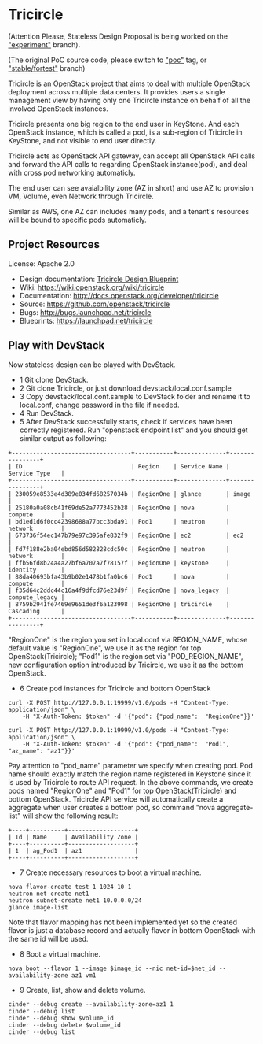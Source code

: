 # Tricircle

(Attention Please, Stateless Design Proposal is being worked on the
["experiment"](https://github.com/openstack/tricircle/tree/experiment) branch).

(The original PoC source code, please switch to
["poc"](https://github.com/openstack/tricircle/tree/poc) tag, or
["stable/fortest"](https://github.com/openstack/tricircle/tree/stable/fortest)
branch)

Tricircle is an OpenStack project that aims to deal with multiple OpenStack
deployment across multiple data centers. It provides users a single management
view by having only one Tricircle instance on behalf of all the involved
OpenStack instances.

Tricircle presents one big region to the end user in KeyStone. And each
OpenStack instance, which is called a pod, is a sub-region of Tricircle in
KeyStone, and not visible to end user directly.

Tricircle acts as OpenStack API gateway, can accept all OpenStack API calls
and forward the API calls to regarding OpenStack instance(pod), and deal with
cross pod networking automaticly.

The end user can see avaialbility zone (AZ in short) and use AZ to provision
VM, Volume, even Network through Tricircle.

Similar as AWS, one AZ can includes many pods, and a tenant's resources will
be bound to specific pods automaticly.

## Project Resources
License: Apache 2.0

- Design documentation: [Tricircle Design Blueprint](https://docs.google.com/document/d/18kZZ1snMOCD9IQvUKI5NVDzSASpw-QKj7l2zNqMEd3g/)
- Wiki: https://wiki.openstack.org/wiki/tricircle
- Documentation: http://docs.openstack.org/developer/tricircle
- Source: https://github.com/openstack/tricircle
- Bugs: http://bugs.launchpad.net/tricircle
- Blueprints: https://launchpad.net/tricircle

## Play with DevStack
Now stateless design can be played with DevStack.

- 1 Git clone DevStack.
- 2 Git clone Tricircle, or just download devstack/local.conf.sample
- 3 Copy devstack/local.conf.sample to DevStack folder and rename it to
local.conf, change password in the file if needed.
- 4 Run DevStack.
- 5 After DevStack successfully starts, check if services have been correctly
registered. Run "openstack endpoint list" and you should get similar output
as following:
```
+----------------------------------+-----------+--------------+----------------+
| ID                               | Region    | Service Name | Service Type   |
+----------------------------------+-----------+--------------+----------------+
| 230059e8533e4d389e034fd68257034b | RegionOne | glance       | image          |
| 25180a0a08cb41f69de52a7773452b28 | RegionOne | nova         | compute        |
| bd1ed1d6f0cc42398688a77bcc3bda91 | Pod1      | neutron      | network        |
| 673736f54ec147b79e97c395afe832f9 | RegionOne | ec2          | ec2            |
| fd7f188e2ba04ebd856d582828cdc50c | RegionOne | neutron      | network        |
| ffb56fd8b24a4a27bf6a707a7f78157f | RegionOne | keystone     | identity       |
| 88da40693bfa43b9b02e1478b1fa0bc6 | Pod1      | nova         | compute        |
| f35d64c2ddc44c16a4f9dfcd76e23d9f | RegionOne | nova_legacy  | compute_legacy |
| 8759b2941fe7469e9651de3f6a123998 | RegionOne | tricircle    | Cascading      |
+----------------------------------+-----------+--------------+----------------+
```
"RegionOne" is the region you set in local.conf via REGION_NAME, whose default
value is "RegionOne", we use it as the region for top OpenStack(Tricircle);
"Pod1" is the region set via "POD_REGION_NAME", new configuration option
introduced by Tricircle, we use it as the bottom OpenStack.

- 6 Create pod instances for Tricircle and bottom OpenStack
```
curl -X POST http://127.0.0.1:19999/v1.0/pods -H "Content-Type: application/json" \
    -H "X-Auth-Token: $token" -d '{"pod": {"pod_name":  "RegionOne"}}'

curl -X POST http://127.0.0.1:19999/v1.0/pods -H "Content-Type: application/json" \
    -H "X-Auth-Token: $token" -d '{"pod": {"pod_name":  "Pod1", "az_name": "az1"}}'

```
Pay attention to "pod_name" parameter we specify when creating pod. Pod name
should exactly match the region name registered in Keystone since it is used
by Tricircle to route API request. In the above commands, we create pods named
"RegionOne" and "Pod1" for top OpenStack(Tricircle) and bottom OpenStack.
Tricircle API service will automatically create a aggregate when user creates
a bottom pod, so command "nova aggregate-list" will show the following result:
```
+----+----------+-------------------+
| Id | Name     | Availability Zone |
+----+----------+-------------------+
| 1  | ag_Pod1  | az1               |
+----+----------+-------------------+
```
- 7 Create necessary resources to boot a virtual machine.
```
nova flavor-create test 1 1024 10 1
neutron net-create net1
neutron subnet-create net1 10.0.0.0/24
glance image-list
```
Note that flavor mapping has not been implemented yet so the created flavor is
just a database record and actually flavor in bottom OpenStack with the same id
will be used.
- 8 Boot a virtual machine.
```
nova boot --flavor 1 --image $image_id --nic net-id=$net_id --availability-zone az1 vm1
```
- 9 Create, list, show and delete volume.
```
cinder --debug create --availability-zone=az1 1
cinder --debug list
cinder --debug show $volume_id
cinder --debug delete $volume_id
cinder --debug list
```
